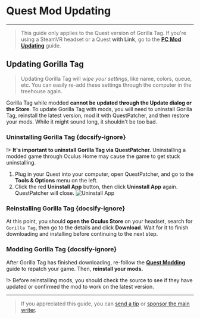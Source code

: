 # Quest Mod Updating
---
>
> This guide only applies to the Quest version of Gorilla Tag. If you're using a SteamVR headset or a Quest **with Link**, go to the [**PC Mod Updating**](pc-updating) guide.

<!-- <div class="horizontal bordered" data-ea-publisher="gorillatagmodding-burrito-software" data-ea-type="image" data-ea-manual="true" id="quest-mod-updating"></div> -->

## Updating Gorilla Tag

> Updating Gorilla Tag will *wipe your settings*, like name, colors, queue, etc. You can easily re-add these settings through the computer in the treehouse again.

Gorilla Tag while modded **cannot be updated through the Update dialog or the Store**. To update Gorilla Tag with mods, you will need to uninstall Gorilla Tag, reinstall the latest version, mod it with QuestPatcher, and then restore your mods. While it might sound long, it shouldn't be too bad.

### Uninstalling Gorilla Tag {docsify-ignore}

!> **It's important to uninstall Gorilla Tag via QuestPatcher.** Uninstalling a modded game through Oculus Home may cause the game to get stuck uninstalling.

1. Plug in your Quest into your computer, open QuestPatcher, and go to the **Tools & Options** menu on the left.
2. Click the red **Uninstall App** button, then click **Uninstall App** again. QuestPatcher will close. ![Uninstall App](../docs/files/uninstallapp.png)

### Reinstalling Gorilla Tag {docsify-ignore}

At this point, you should **open the Oculus Store** on your headset, search for `Gorilla Tag`, then go to the details and click **Download**. Wait for it to finish downloading and installing before continuing to the next step.

### Modding Gorilla Tag {docsify-ignore}

After Gorilla Tag has finished downloading, re-follow the [**Quest Modding**](quest-guide) guide to repatch your game. Then, **reinstall your mods.**

!> Before reinstalling mods, you should check the source to see if they have updated or confirmed the mod to work on the latest version.

---

> If you appreciated this guide, you can [send a tip](https://streamelements.com/burritosoft/tip) or [sponsor the main writer](https://github.com/sponsors/burritosoftware).